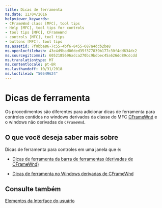 ```yaml
---
title: Dicas de ferramenta
ms.date: 11/04/2016
helpviewer_keywords:
- CFrameWnd class [MFC], tool tips
- Help [MFC], tool tips for controls
- tool tips [MFC], CFrameWnd
- controls [MFC], tool tips
- buttons [MFC], tool tips
ms.assetid: 7f0bba86-7c55-4bf6-8455-687a4dcb2be8
ms.openlocfilehash: 43e4d9bad06ded35f377839b177c30f4dd634dc2
ms.sourcegitcommit: 6052185696adca270bc9bdbec45a626dd89cdcdd
ms.translationtype: MT
ms.contentlocale: pt-BR
ms.lasthandoff: 10/31/2018
ms.locfileid: "50549624"
---
```

# <a name="tool-tips"></a>Dicas de ferramenta

Os procedimentos são diferentes para adicionar dicas de ferramenta para controles contidos no windows derivados da classe do MFC [CFrameWnd](../mfc/reference/cframewnd-class.md) e o windows não derivadas de `CFrameWnd`.

## <a name="what-do-you-want-to-know-more-about"></a>O que você deseja saber mais sobre

Dicas de ferramenta para controles em uma janela que é:

- [Dicas de ferramenta da barra de ferramentas (derivadas de CFrameWnd)](../mfc/toolbar-tool-tips.md)

- [Dicas de ferramenta no Windows derivadas de CFrameWnd](../mfc/tool-tips-in-windows-not-derived-from-cframewnd.md)

## <a name="see-also"></a>Consulte também

[Elementos da Interface do usuário](../mfc/user-interface-elements-mfc.md)
